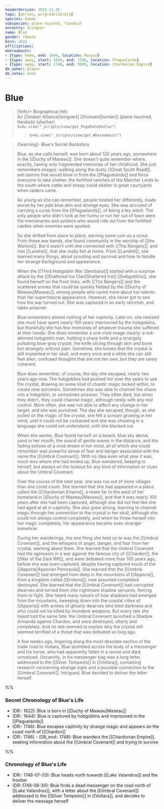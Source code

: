 ```yaml
---
headerVersion: 2023.11.25
tags: [person, pc/greatlibrary]
species: human
subspecies: plane-touched, fiendish
ancestry: Isinguer
name: Blue
gender: female
born: 1622
affiliations:
whereabouts: 
- {type: home, end: 1644, location: Maseau}
- {type: away, start: 1644, end: 1746, location: Plaguelands}
- {type: away, start: 1746, end: 9999, location: Chardonian Empire}
dm_owner: player
dm_notes: none
---
```

# Blue
>[!info]+ Biographical Info  
> An [[Istabor Alliance|Isinguer]] [[Humans|human]] (plane-touched, fiendish) (she/her)  
> `$=dv.view("_scripts/view/get_PageDatedValue")`  
>> `$=dv.view("_scripts/view/get_Whereabouts")`

> [!warning]- Blue's Secret Backstory
> 
>Blue, as she calls herself, was born about 120 years ago, somewhere in the [[Duchy of Maseau]]. She doesn't quite remember where, exactly, having only fragmented memories of her childhood. She just remembers images: walking along the dusty [[Great South Road]]; ash storms that would blow in from the [[Plaguelands]] and force everyone to take shelter; the fortified ranches of the Marcher Lords to the south where cattle and sheep could shelter in great courtyards when raiders came. 
>
>As young as she can remember, people treated her differently, made worse by her pale blue skin and strange eyes. She was accused of carrying a curse from the [[Plaguelands]], of being a fey witch. The only people who didn't look at her funny or run her out of town were the mercenaries and soldiers who would ride out from the fortified castles when enemies were spotted. 
>
>So she drifted from place to place, earning some coin as a scout. From these war bands, she found community in the worship of [[the Warlord]]. But it wasn't until she connected with [[The Rangers]], and met [[Landrel]], that she really felt at home. From [[Landrel]], she learned many things, about scouting and survival and how to handle her strange background and appearance. 
>
>When the [[Third Hobgoblin War (Sembara)]] started with a surprise attack by the [[Shattered Ice Clan|Shattered Ice]] [[hobgoblins]], she found herself on the front lines, with [[The Rangers]] and the scattered armies that could be quickly fielded by the [[Duchy of Maseau|Maseau]], among people who cared more about her talents than her supernatural appearance. However, she never got to see how the war turned out. She was captured in an early skirmish, and taken prisoner.
>
>Blue remembers almost nothing of her captivity. Later on, she realized she must have spent nearly 100 years imprisoned by the hobgoblins, but thankfully she has few memories of whatever trauma she suffered at their hands. She does remember a one vivid image clearly: a red-skinned hobgoblin man, holding a sharp knife and a strangely pulsating blue-gray crystal, the knife slicing through skin and bone but strangely without pain. Somehow, she knows that the crystal is still implanted in her skull, and every once and a while she can still feel alien, confused thoughts that are not her own, but they are rarely coherent. 
>
>Blue does remember, of course, the day she escaped, nearly two years ago now. The hobgoblins had pushed her over the years to use the crystal, drawing on some kind of chaotic magic locked within, to create new sorcerers. Sometimes she was able to channel the chaos into a hobgoblin, or sometimes prisoner. They often died, but when they didn't, they could channel magic, although rarely with any real control. More often, she was not able to affect any change in her target, and she was punished. The day she escaped, though, as she pulled on the magic of the crystal, she felt a scream growing in her mind, until it could not be contained and she was shouting in a language she could not understand, until she blacked out. 
>
>When she awoke, Blue found herself on a beach, blue sky above, sand in her mouth, the sound of gentle waves in the distance, and the fading echoes of a vivid dream in her mind, all of which she could remember was powerful sense of fear and danger associated with the name the [[Umbral Covenant]]. With no idea even what year it was, much less where she had ended up, Blue wandered, keeping to herself, but always on the lookout for any kind of information or clues about the Umbral Covenant. 
>
>Over the course of the next year, she was run out of more villages than she could count. She learned that she had appeared in a place called the [[Chardonian Empire]], a realm far to the west of her homeland in [[Duchy of Maseau|Maseau]], and that it was nearly 100 years after she had been captured, although she did not feel like she had aged at all in captivity. She also grew strong, learning to channel magic through her connection to the crystal in her skull, although she could not always control completely, and when he threw herself into her magic completely, her appearance became even stranger somehow. 
>
>During her wanderings, the one thing she held on to was the [[Umbral Covenant]], and the whispers of anger, danger, and fear from her crystal, warning about them. She learned that the Umbral Covenant had the agressors in a war against the famous city of [[Chardon]], the [[War of the Dark Rift]], and were defeated more than 100 years ago, before she was even captured, despite having captured much of the [[Apporia|Apporian Peninsula]]. She learned that the [[Umbral Covenant]] had emerged from deep in the mountains of [[Apporia]], from a kingdom called [[Enderra]], now assumed completed destroyed. She learned that the [[Umbral Covenant]] had corrupted dwarves and turned them into nightmare shadow servants, forcing them to fight. She heard many rumors of how shadows had emerged from the mountains, sweeping down into the coastal cities of [[Apporia]] with armies of ghostly dwarves who bled darkness and who could not be killed by mundane weapons. But every tale she heard told the same fate: the Umbral Covenant launched a Shadow Armanda against Chardon, and were destroyed, utterly and completely. And no tale seemed to explain why the crystal still seemed terrified of a threat that was defeated so long ago. 
>
>A few weeks ago, lingering along the most desolate section of the trade road to Voltara, Blue stumbled across the body of a messenger and his horse, who had apparently fallen in a ravine and died, unnoticed. Uncannily, in his messenger bag was a long letter, addressed to the [[Silver Tempests]] in [[Voltara]], containing research concerning strange sigils and a possible connection to the [[Umbral Covenant]]. Intrigued, Blue decided to deliver the letter herself.

%%
###  Secret Chronology of Blue's Life
- (DR:: 1622):  Blue is born in [[Duchy of Maseau|Maseau]] 
- (DR:: 1644):  Blue is captured by hobgoblins and imprisoned in the [[Plaguelands]] 
- (DR:: 1746):   Blue escapes captivity by strange magic and appears on the coast north of [[Chardon]] 
- (DR:: 1746) - (DR_end:: 1748):  Blue wanders the [[Chardonian Empire]], seeking information about the [[Umbral Covenant]] and trying to survive 

%%
### Chronology of Blue's Life
- (DR:: 1748-07-03): Blue heads north towards [[Lake Valandros]] and the frontier
- (DR::1748-08-30): Blue finds a dead messenger on the road north of [[Lake Valandros]], with a letter about the [[Umbral Covenant]] addressed to the [[Silver Tempests]] in [[Voltara]], and decides to deliver the message herself